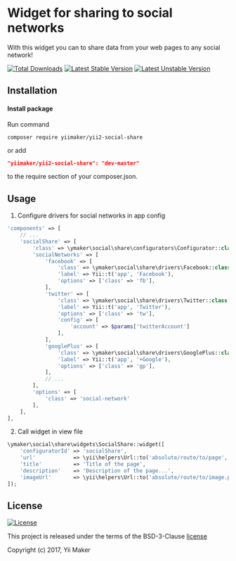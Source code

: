 Widget for sharing to social networks
=====================================
With this widget you can to share data from your web pages to any social network!


[![Total Downloads](https://poser.pugx.org/yiimaker/yii2-social-share/downloads)](https://packagist.org/packages/yiimaker/yii2-social-share)
[![Latest Stable Version](https://poser.pugx.org/yiimaker/yii2-social-share/v/stable)](https://packagist.org/packages/yiimaker/yii2-social-share)
[![Latest Unstable Version](https://poser.pugx.org/yiimaker/yii2-social-share/v/unstable)](https://packagist.org/packages/yiimaker/yii2-social-share)

Installation
------------
#### Install package
Run command
```
composer require yiimaker/yii2-social-share
```
or add
```json
"yiimaker/yii2-social-share": "dev-master"
```
to the require section of your composer.json.

Usage
-----
1) Configure drivers for social networks in app config
```php
'components' => [
    // ...
    'socialShare' => [
        'class' => \ymaker\social\share\configurators\Configurator::class,
        'socialNetworks' => [
            'facebook' => [
                'class' => \ymaker\social\share\drivers\Facebook::class,
                'label' => Yii::t('app', 'Facebook'),
                'options' => ['class' => 'fb'],
            ],
            'twitter' => [
                'class' => \ymaker\social\share\drivers\Twitter::class,
                'label' => Yii::t('app', 'Twitter'),
                'options' => ['class' => 'tw'],
                'config' => [
                    'account' => $params['twitterAccount']
                ],
            ],
            'googlePlus' => [
                'class' => \ymaker\social\share\drivers\GooglePlus::class,
                'label' => Yii::t('app', '+Google'),
                'options' => ['class' => 'gp'],
            ],
            // ...
        ],
        'options' => [
            'class' => 'social-network'
        ],
    ],
],
```

2) Call widget in view file
```php
\ymaker\social\share\widgets\SocialShare::widget([
    'configuratorId' => 'socialShare',
    'url'            => \yii\helpers\Url::to('absolute/route/to/page', true),
    'title'          => 'Title of the page',
    'description'    => 'Description of the page...',
    'imageUrl'       => \yii\helpers\Url::to('absolute/route/to/image.png', true),
]);
```

License
-------
[![License](https://poser.pugx.org/yiimaker/yii2-social-share/license)](https://packagist.org/packages/yiimaker/yii2-social-share)

This project is released under the terms of the BSD-3-Clause [license](https://github.com/yii2deman/yii2-shop/blob/master/LICENSE)

Copyright (c) 2017, Yii Maker
